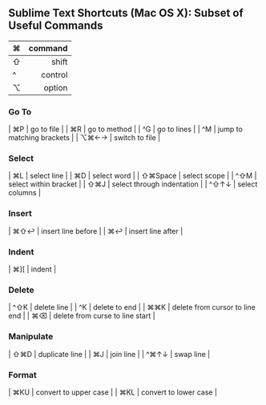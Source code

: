 ## Sublime Text Shortcuts (Mac OS X): Subset of Useful Commands
|  ⌘  | command |
| --- | -------:| 
|  ⇧  | shift	|
|  ^  | control	|
|  ⌥  | option 	|

### Go To

| ⌘P 	| go to file 				|
| ⌘R   	| go to method				|
| ^G   	| go to lines 				|
| ^M   	| jump to matching brackets	|
| ⌥⌘←→ 	| switch to file 			|

### Select

| ⌘L  		| select line 					|
| ⌘D  		| select word 					|
| ⇧⌘Space 	| select scope 					|
| ^⇧M  		| select within bracket 		|
| ⇧⌘J  		| select through indentation 	|
| ^⇧↑↓ 		| select columns 				|

### Insert

| ⌘⇧↩︎ | insert line before	|
| ⌘↩︎  | insert line after	|

### Indent

| ⌘][ | indent |

### Delete

| ^⇧K 	| delete line 						|
| ^K 	| delete to end 					|
| ⌘⌘K 	| delete from cursor to line end 	|
| ⌘⌫ 	| delete from curse to line start 	|

### Manipulate

| ⇧⌘D 	| duplicate line 	|
| ⌘J 	| join line 		|
| ^⌘↑↓ 	| swap line 		|

### Format

| ⌘KU 	| convert to upper case 	|
| ⌘KL 	| convert to lower case		|
